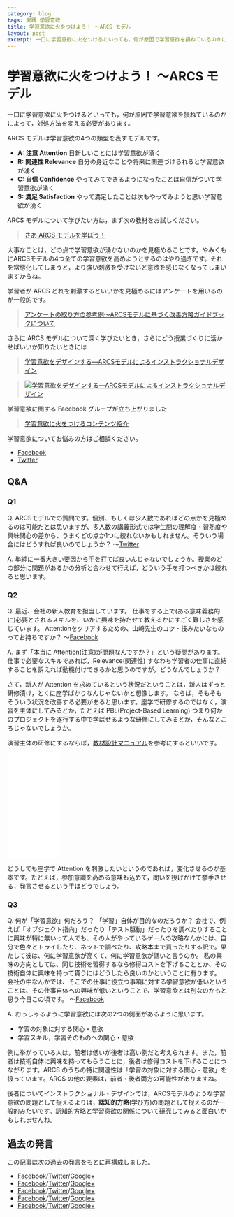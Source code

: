 ```yaml
---
category: blog
tags: 実践 学習意欲
title: 学習意欲に火をつけよう！ 〜ARCS モデル
layout: post
excerpt: 一口に学習意欲に火をつけるといっても，何が原因で学習意欲を損ねているのかによって，対処方法を変える必要があります。
---
```

# 学習意欲に火をつけよう！ 〜ARCS モデル

一口に学習意欲に火をつけるといっても，何が原因で学習意欲を損ねているのかによって，対処方法を変える必要があります。 

ARCS モデルは学習意欲の4つの類型を表すモデルです。 

* **A: 注意 Attention** 目新しいことには学習意欲が湧く
* **R: 関連性 Relevance** 自分の身近なことや将来に関連づけられると学習意欲が湧く
* **C: 自信 Confidence** やってみてできるようになったことは自信がついて学習意欲が湧く
* **S: 満足 Satisfaction** やって満足したことは次もやってみようと思い学習意欲が湧く

ARCS モデルについて学びたい方は，まず次の教材をお試しください。

> [さあ ARCS モデルを学ぼう！](http://www.edutech.tohoku-gakuin.ac.jp/edu/arcs/kyouzai/entrance.html) 


大事なことは，どの点で学習意欲が湧かないのかを見極めることです。やみくもにARCSモデルの4つ全ての学習意欲を高めようとするのはやり過ぎです。それを常態化してしまうと，より強い刺激を受けないと意欲を感じなくなってしまいますからね。 

学習者が ARCS どれを刺激するといいかを見極めるにはアンケートを用いるのが一般的です。

> [アンケートの取り方の参考例〜ARCSモデルに基づく改善方略ガイドブックについて](http://www2.gsis.kumamoto-u.ac.jp/arcsguidebook/) 

さらに ARCS モデルについて深く学びたいとき，さらにどう授業づくりに活かせばいいか知りたいときには  

> [学習意欲をデザインする―ARCSモデルによるインストラクショナルデザイン](//www.amazon.co.jp/gp/product/4762827215/ref=as_li_ss_tl?ie=UTF8&camp=247&creative=7399&creativeASIN=4762827215&linkCode=as2&tag=zacky1972-22)

> [![学習意欲をデザインする―ARCSモデルによるインストラクショナルデザイン](//ws-fe.amazon-adsystem.com/widgets/q?_encoding=UTF8&ASIN=4762827215&Format=_SL160_&ID=AsinImage&MarketPlace=JP&ServiceVersion=20070822&WS=1&tag=zacky1972-22)](//www.amazon.co.jp/gp/product/4762827215/ref=as_li_ss_tl?ie=UTF8&camp=247&creative=7399&creativeASIN=4762827215&linkCode=as2&tag=zacky1972-22)

学習意欲に関する Facebook グループが立ち上がりました 

> [学習意欲に火をつけるコンテンツ紹介](https://www.facebook.com/groups/learningmotivation/) 

学習意欲についてお悩みの方はご相談ください。

* [Facebook](https://www.facebook.com/zacky1972/posts/918091878223778)
* [Twitter](https://twitter.com/zacky1972/status/563522612936986625) 

## Q&A

### Q1

Q. ARCSモデルでの質問です。個別、もしくは少人数であればどの点かを見極めるのは可能だとは思いますが、多人数の講義形式では学生間の理解度・習熟度や興味関心の差から、うまくどの点か1つに絞れないかもしれません。そういう場合にはどうすれば良いのでしょうか？
〜[Twitter](https://twitter.com/Takeru_MIYAZAKI/status/499766453260677121)

A. 単純に一番大きい要因から手を打てば良いんじゃないでしょうか。授業のどの部分に問題があるかの分析と合わせて行えば，どういう手を打つべきかは絞れると思います。

### Q2

Q. 最近、会社の新人教育を担当しています。
仕事をする上で(ある意味義務的に)必要とされるスキルを、いかに興味を持たせて教えるかにすごく難しさを感じています。
Attentionをクリアするための、山崎先生のコツ・技みたいなものってお持ちですか？
〜[Facebook](https://www.facebook.com/zacky1972/posts/817204608312506)

A. まず「本当に Attention(注意)が問題なんですか？」という疑問があります。仕事で必要なスキルであれば，Relevance(関連性) すなわち学習者の仕事に直結することを訴えれば動機付けできるかと思うのですが，どうなんでしょうか？

さて，新人が Attention を求めているという状況だということは，新人はずっと研修漬け，とくに座学ばかりなんじゃないかと想像します。 ならば，そもそもそういう状況を改善する必要があると思います。座学で研修するのではなく，演習を主体にしてみるとか，たとえば PBL(Project-Based Learning) つまり何かのプロジェクトを遂行する中で学ばせるような研修にしてみるとか，そんなところじゃないでしょうか。

演習主体の研修にするならば，[教材設計マニュアル](//www.amazon.co.jp/gp/product/4762822442/ref=as_li_ss_tl?ie=UTF8&camp=247&creative=7399&creativeASIN=4762822442&linkCode=as2&tag=zacky1972-22)を参考にするといいです。

<iframe src="//rcm-fe.amazon-adsystem.com/e/cm?lt1=_blank&bc1=000000&IS2=1&bg1=FFFFFF&fc1=000000&lc1=0000FF&t=zacky1972-22&o=9&p=8&l=as4&m=amazon&f=ifr&ref=ss_til&asins=4762822442" style="width:120px;height:240px;" scrolling="no" marginwidth="0" marginheight="0" frameborder="0"></iframe>

どうしても座学で Attention を刺激したいというのであれば，変化させるのが基本です。たとえば，参加意識を高める意味も込めて，問いを投げかけて挙手させる，発言させるという手はどうでしょう。

### Q3

Q. 何が「学習意欲」何だろう？
「学習」自体が目的なのだろうか？
会社で、例えば「オブジェクト指向」だったり「テスト駆動」だったりを調べたりすることに興味が特に無いって人でも、その人がやっているゲームの攻略なんかには、自分で色々とトライしたり、ネットで調べたり、攻略本まで買ったりする訳で。果たして彼は、何に学習意欲が高くて、何に学習意欲が低いと言うのか。
私の興味の方向としては、同じ技術を習得するなら修得コストを下げることとか、その技術自体に興味を持って貰うにはどうしたら良いのかということに有ります。
会社の中なんかでは、そこでの仕事に役立つ事項に対する学習意欲が低いということは、その仕事自体への興味が低いということで、学習意欲とは別なのかもと思う今日この頃です。 
〜[Facebook](https://www.facebook.com/zacky1972/posts/817208898312077)

A. おっしゃるように学習意欲には次の2つの側面があるように思います。

- 学習の対象に対する関心・意欲
- 学習スキル，学習そのものへの関心・意欲

例に挙がっている人は，前者は低いが後者は高い例だと考えられます。また，前者は技術自体に興味を持ってもらうことに，後者は修得コストを下げることにつながります。ARCS のうちの特に関連性は「学習の対象に対する関心・意欲」を扱っています。ARCS の他の要素は，前者・後者両方の可能性がありますね。

後者についてインストラクショナル・デザインでは，ARCSモデルのような学習意欲の問題として捉えるよりは，**認知的方略**(学び方)の問題として捉えるのが一般的みたいです。認知的方略と学習意欲の関係について研究してみると面白いかもしれませんね。


## 過去の発言

この記事は次の過去の発言をもとに再構成しました。

* [Facebook](https://www.facebook.com/zacky1972/posts/817202001646100)/[Twitter](https://twitter.com/zacky1972/status/499747237514072067)/[Google+](https://plus.google.com/118202387596916808064/posts/PTYSSgsjcmT)
* [Facebook](https://www.facebook.com/zacky1972/posts/817204608312506)/[Twitter](https://twitter.com/zacky1972/status/499749785318875136)/[Google+](https://plus.google.com/118202387596916808064/posts/baEM5AFcKhV)
* [Facebook](https://www.facebook.com/zacky1972/posts/817206124979021)/[Twitter](https://twitter.com/zacky1972/status/499751050165768193)/[Google+](https://plus.google.com/118202387596916808064/posts/T9iywgf5Uk8)
* [Facebook](https://www.facebook.com/zacky1972/posts/817207594978874)/[Twitter](https://twitter.com/zacky1972/status/499752365096849408)/[Google+](https://plus.google.com/118202387596916808064/posts/DeP5XtFECMY)
* [Facebook](https://www.facebook.com/zacky1972/posts/818625128170454)/[Twitter](https://twitter.com/zacky1972/status/500834475324874752)/[Google+](https://plus.google.com/118202387596916808064/posts/D9CSoQo41TB)
